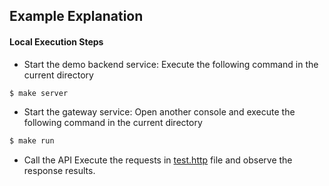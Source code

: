 ## Example Explanation

#### Local Execution Steps

- Start the demo backend service: Execute the following command in the current directory

```sh
$ make server
```

- Start the gateway service: Open another console and execute the following command in the current directory

```sh
$ make run
```

- Call the API Execute the requests in [test.http](./test.http) file and observe the response results.